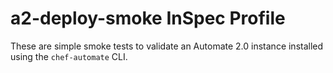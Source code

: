 # a2-deploy-smoke InSpec Profile

These are simple smoke tests to validate an Automate 2.0 instance installed using the `chef-automate` CLI.
